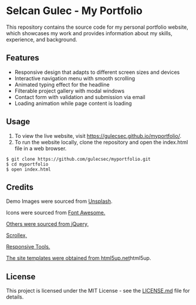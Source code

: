 <!DOCTYPE html>
<html>
<head>

</head>
<body>
  <h1>Selcan Gulec - My Portfolio</h1>
  <p>This repository contains the source code for my personal portfolio website, which showcases my work and provides information about my skills, experience, and background.</p>
  
  <h2>Features</h2>
<ul>
  <li>Responsive design that adapts to different screen sizes and devices</li>
  <li>Interactive navigation menu with smooth scrolling</li>
  <li>Animated typing effect for the headline</li>
  <li>Filterable project gallery with modal windows</li>
  <li>Contact form with validation and submission via email</li>
  <li>Loading animation while page content is loading</li>
</ul>

  <h2>Usage</h2>
<ol>
  <li>To view the live website, visit <a href="https://gulecsec.github.io/myportfolio/">https://gulecsec.github.io/myportfolio/</a>.</li>
  <li>To run the website locally, clone the repository and open the index.html file in a web browser.</li>
</ol>
  
  <pre><code>$ git clone https://github.com/gulecsec/myportfolio.git
$ cd myportfolio
$ open index.html
</code></pre>

  <h2>Credits</h2>
<p>Demo Images were sourced from <a href="unsplash.com">Unsplash</a>.</p>
<p>Icons were sourced from <a href="fontawesome.io"</a>Font Awesome.</p>
<p>Others were sourced from <a href="jquery.com"</a>jQuery, </p><a href="github.com/ajlkn/jquery.scrollex"</a>Scrollex,</p>
<p> <a href="github.com/ajlkn/responsive-tools"</a>Responsive Tools.</p>
<p>The site templates were obtained from <a href="https://html5up.net/">html5up.net</a>html5up.</p>

  
  <h2>License</h2>
<p>This project is licensed under the MIT License - see the <a href="LICENSE.md">LICENSE.md</a> file for details.</p>
  
</body>
</html>



